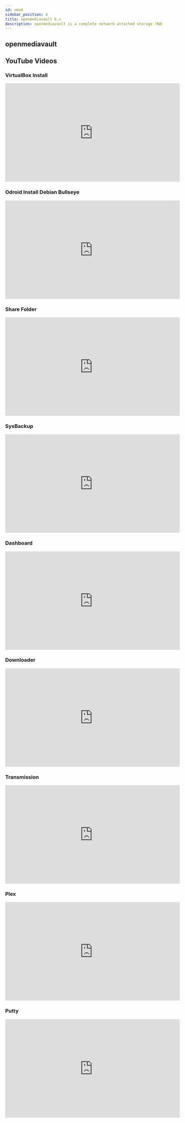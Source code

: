```yaml
---
id: omv6
sidebar_position: 4
title: openmediavault 6.x
description: openmediavault is a complete network attached storage (NAS) solution based on Debian Linux.
---
```


## openmediavault

## YouTube Videos

### VirtualBox Install

<iframe width="560" height="315" src="https://www.youtube.com/embed/W3ino_1PcJo?si=-0xAv-m5sgO_KCYP" title="YouTube video player" frameborder="0" allow="accelerometer; autoplay; clipboard-write; encrypted-media; gyroscope; picture-in-picture; web-share" referrerpolicy="strict-origin-when-cross-origin" allowfullscreen></iframe>

### Odroid Install Debian Bullseye

<iframe width="560" height="315" src="https://www.youtube.com/embed/xXFVOVvQ0lI?si=71basD7S_hCmQKle" title="YouTube video player" frameborder="0" allow="accelerometer; autoplay; clipboard-write; encrypted-media; gyroscope; picture-in-picture; web-share" referrerpolicy="strict-origin-when-cross-origin" allowfullscreen></iframe>

### Share Folder

<iframe width="560" height="315" src="https://www.youtube.com/embed/YBefq4yAQBk?si=IS4La5xU63rjt8nk" title="YouTube video player" frameborder="0" allow="accelerometer; autoplay; clipboard-write; encrypted-media; gyroscope; picture-in-picture; web-share" referrerpolicy="strict-origin-when-cross-origin" allowfullscreen></iframe>

### SysBackup

<iframe width="560" height="315" src="https://www.youtube.com/embed/wdOkh6eeVyk?si=BwfqKgB9NuXdDvwl" title="YouTube video player" frameborder="0" allow="accelerometer; autoplay; clipboard-write; encrypted-media; gyroscope; picture-in-picture; web-share" referrerpolicy="strict-origin-when-cross-origin" allowfullscreen></iframe>

### Dashboard

<iframe width="560" height="315" src="https://www.youtube.com/embed/GyN7mlxb1GM?si=fUDufx0S6tJFmbVZ" title="YouTube video player" frameborder="0" allow="accelerometer; autoplay; clipboard-write; encrypted-media; gyroscope; picture-in-picture; web-share" referrerpolicy="strict-origin-when-cross-origin" allowfullscreen></iframe>

### Downloader

<iframe width="560" height="315" src="https://www.youtube.com/embed/fZWcooov7jk?si=RBEvkxVafycPzMK2" title="YouTube video player" frameborder="0" allow="accelerometer; autoplay; clipboard-write; encrypted-media; gyroscope; picture-in-picture; web-share" referrerpolicy="strict-origin-when-cross-origin" allowfullscreen></iframe>

### Transmission

<iframe width="560" height="315" src="https://www.youtube.com/embed/MId1jXyMbI8?si=GVDimaq25pVkNVMG" title="YouTube video player" frameborder="0" allow="accelerometer; autoplay; clipboard-write; encrypted-media; gyroscope; picture-in-picture; web-share" referrerpolicy="strict-origin-when-cross-origin" allowfullscreen></iframe>

### Plex

<iframe width="560" height="315" src="https://www.youtube.com/embed/K_bSsI7DISY?si=EETQSWli5gooStKp" title="YouTube video player" frameborder="0" allow="accelerometer; autoplay; clipboard-write; encrypted-media; gyroscope; picture-in-picture; web-share" referrerpolicy="strict-origin-when-cross-origin" allowfullscreen></iframe>

### Putty

<iframe width="560" height="315" src="https://www.youtube.com/embed/iPt5OfBhZZA?si=H9tN8kWFWEnlUCNE" title="YouTube video player" frameborder="0" allow="accelerometer; autoplay; clipboard-write; encrypted-media; gyroscope; picture-in-picture; web-share" referrerpolicy="strict-origin-when-cross-origin" allowfullscreen></iframe>
